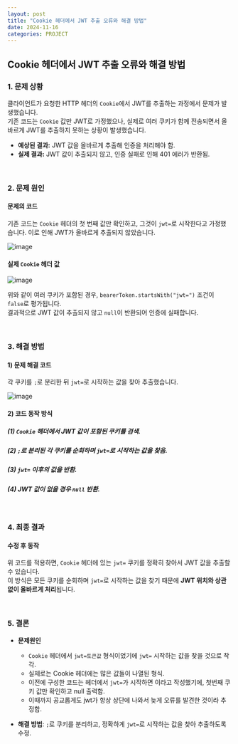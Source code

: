 ```yaml
---
layout: post  
title: "Cookie 헤더에서 JWT 추출 오류와 해결 방법"  
date: 2024-11-16  
categories: PROJECT  
---
```


## Cookie 헤더에서 JWT 추출 오류와 해결 방법

### 1. 문제 상황

클라이언트가 요청한 HTTP 헤더의 `Cookie`에서 JWT를 추출하는 과정에서 문제가 발생했습니다.  
기존 코드는 `Cookie` 값만 JWT로 가정했으나, 실제로 여러 쿠키가 함께 전송되면서 올바르게 JWT를 추출하지 못하는 상황이 발생했습니다.  

- **예상된 결과:** JWT 값을 올바르게 추출해 인증을 처리해야 함.  
- **실제 결과:** JWT 값이 추출되지 않고, 인증 실패로 인해 401 에러가 반환됨.

<br>

### 2. 문제 원인

#### 문제의 코드
기존 코드는 `Cookie` 헤더의 첫 번째 값만 확인하고, 그것이 `jwt=`로 시작한다고 가정했습니다. 이로 인해 JWT가 올바르게 추출되지 않았습니다.

![image](https://github.com/user-attachments/assets/dd049d7a-7def-4558-8ac4-949c8a124bf1)

#### 실제 `Cookie` 헤더 값
![image](https://github.com/user-attachments/assets/e9e2a42b-9fac-4be6-83e3-b67bd43f7b40)

위와 같이 여러 쿠키가 포함된 경우, `bearerToken.startsWith("jwt=")` 조건이 `false`로 평가됩니다.  
결과적으로 JWT 값이 추출되지 않고 `null`이 반환되어 인증에 실패합니다.

<br>

### 3. 해결 방법

#### 1) 문제 해결 코드
각 쿠키를 `;`로 분리한 뒤 `jwt=`로 시작하는 값을 찾아 추출했습니다.

![image](https://github.com/user-attachments/assets/db88b13a-2fd1-4ea7-9bfd-da7460382070)

#### 2) 코드 동작 방식
##### (1) `Cookie` 헤더에서 JWT 값이 포함된 쿠키를 검색.  
##### (2) `;`로 분리된 각 쿠키를 순회하며 `jwt=`로 시작하는 값을 찾음.  
##### (3) `jwt=` 이후의 값을 반환.  
##### (4) JWT 값이 없을 경우 `null` 반환.

<br>

### 4. 최종 결과

#### 수정 후 동작
위 코드를 적용하면, `Cookie` 헤더에 있는 `jwt=` 쿠키를 정확히 찾아서 JWT 값을 추출할 수 있습니다.  
이 방식은 모든 쿠키를 순회하며 `jwt=`로 시작하는 값을 찾기 때문에 **JWT 위치와 상관없이 올바르게 처리**됩니다.

<br>

### 5. 결론

- **문제원인**
    - `Cookie` 헤더에서 `jwt=토큰값` 형식이었기에 `jwt=` 시작하는 값을 찾을 것으로 착각.
    - 실제로는 Cookie 헤더에는 많은 값들이 나열된 형식.
    - 이전에 구성한 코드는 헤더에서 `jwt=`가 시작하면 이라고 작성했기에, 첫번째 쿠키 값만 확인하고 null 출력함.
    - 이때까지 공교롭게도 jwt가 항상 상단에 나와서 늦게 오류를 발견한 것이라 추정함.

- **해결 방법**: `;`로 쿠키를 분리하고, 정확하게 `jwt=`로 시작하는 값을 찾아 추출하도록 수정.  
